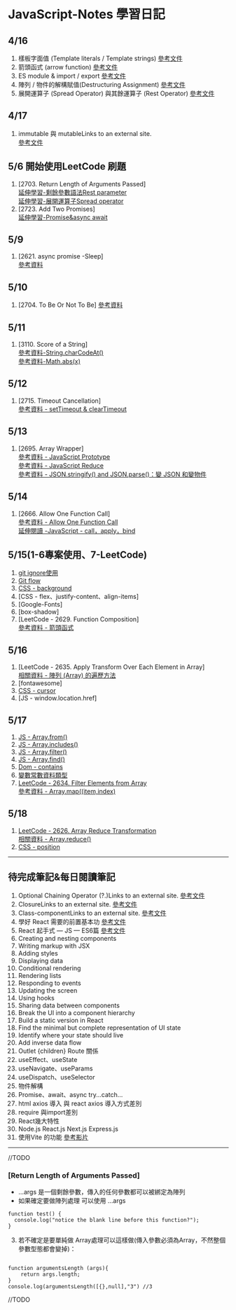 # JavaScript-Notes 學習日記
## 4/16
1. 樣板字面值 (Template literals / Template strings) [參考文件](https://developer.mozilla.org/zh-TW/docs/Web/JavaScript/Reference/Template_literals)
2. 箭頭函式 (arrow function) [參考文件](https://developer.mozilla.org/zh-TW/docs/Web/JavaScript/Reference/Functions/Arrow_functions)
3. ES module & import / export [參考文件](https://www.casper.tw/development/2020/03/25/import-export/)
4. 陣列 / 物件的解構賦值(Destructuring Assignment) [參考文件](https://eyesofkids.gitbooks.io/javascript-start-from-es6/content/part4/destructuring.html)
5. 展開運算子 (Spread Operator) 與其餘運算子 (Rest Operator) [參考文件](https://developer.mozilla.org/zh-TW/docs/Web/JavaScript/Reference/Operators/Destructuring_assignment)
## 4/17
1. immutable 與 mutableLinks to an external site.  
[參考文件](https://howtocreateapps.com/mutable-and-immutable-types-in-javascript-with-examples/)
## 5/6 開始使用LeetCode 刷題
1.  [2703. Return Length of Arguments Passed]  
[延伸學習-剩餘參數語法Rest parameter](https://ithelp.ithome.com.tw/articles/10214394)  
[延伸學習-展開運算子Spread operator](https://ithelp.ithome.com.tw/articles/10214412)  
2. [2723. Add Two Promises]  
[延伸學習-Promise&async await](https://medium.com/@cherylrueichun/leetcode%E5%88%B7%E9%A1%8C-%E8%A4%87%E7%BF%92promise-async-await-93950d4f670b)
## 5/9
1.  [2621. async promise -Sleep]  
[參考資料](https://medium.com/@cherylrueichun/leetcode%E5%88%B7%E9%A1%8C-%E8%A4%87%E7%BF%92promise-async-await-93950d4f670b)
## 5/10
1. [2704. To Be Or Not To Be]  [參考資料](https://medium.com/@yachuh/leetcode-%E5%88%B7%E9%A1%8C%E7%AD%86%E8%A8%98-easy-2704-to-be-or-not-to-be-9e23d1a2011f)
## 5/11
1. [3110. Score of a String]  
 [參考資料-String.charCodeAt()](https://www.runoob.com/jsref/jsref-charcodeat.html)  
 [參考資料-Math.abs(x)](https://developer.mozilla.org/zh-CN/docs/Web/JavaScript/Reference/Global_Objects/Math/abs)
## 5/12
1. [2715. Timeout Cancellation]  
   [參考資料 - setTimeout & clearTimeout](https://vocus.cc/article/6524f9e8fd89780001bee027)
## 5/13
1. [2695. Array Wrapper]  
[參考資料 - JavaScript Prototype ](https://www.shubo.io/javascript-prototype/)  
[參考資料 - JavaScript Reduce](https://medium.com/unalai/%E8%AA%8D%E8%AD%98-javascript-reduce-940806267bfb)  
[參考資料 - JSON.stringify() and JSON.parse()：變 JSON 和變物件](https://medium.com/itsems-frontend/javascript-json-stringify-and-json-parse-7a1251d3824c)
## 5/14
1. [2666. Allow One Function Call]  
[參考資料 - Allow One Function Call](https://www.youtube.com/watch?v=m_SWhM9iX3s)  
[延伸閱讀 -JavaScript - call，apply，bind](https://ithelp.ithome.com.tw/articles/10195896)
## 5/15(1-6專案使用、7-LeetCode)
1. [git ignore使用](https://ithelp.ithome.com.tw/m/articles/10329189)
2. [Git flow](https://enginebai.medium.com/git-flow-60b9466e9942)
3. [CSS - background](https://developer.mozilla.org/zh-CN/docs/Web/CSS/background-attachment)
4. [CSS - flex、justify-content、align-items]
5. [Google-Fonts]
6. [box-shadow]
7. [LeetCode - 2629. Function Composition]  
[參考資料 - 箭頭函式](https://developer.mozilla.org/zh-TW/docs/Web/JavaScript/Reference/Functions/Arrow_functions)
## 5/16
1. [LeetCode - 2635. Apply Transform Over Each Element in Array]  
[相關資料 - 陣列 (Array) 的遍歷方法](https://www.explainthis.io/zh-hant/swe/iterate-array)
2. [fontawesome]
3. [CSS - cursor](https://developer.mozilla.org/en-US/docs/Web/CSS/cursor)
4. [JS - window.location.href]
## 5/17
1. [JS - Array.from()](https://developer.mozilla.org/zh-TW/docs/Web/JavaScript/Reference/Global_Objects/Array/from)
2. [JS - Array.includes()](https://www.w3schools.com/jsref/jsref_includes.asp)
3. [JS - Array.filter()](https://developer.mozilla.org/zh-TW/docs/Web/JavaScript/Reference/Global_Objects/Array/filter)
4. [JS - Array.find()](https://developer.mozilla.org/zh-TW/docs/Web/JavaScript/Reference/Global_Objects/Array/find)
5. [Dom - contains](https://blog.csdn.net/weixin_46953330/article/details/114897227)
6. [變數常數資料類型](https://jim-5.gitbook.io/javascript-tip/chapter1)
7. [LeetCode - 2634. Filter Elements from Array](https://leetcode.com/problems/filter-elements-from-array/description/)  
[參考資料 - Array.map((item,index)](https://developer.mozilla.org/zh-TW/docs/Web/JavaScript/Reference/Global_Objects/Array/map)
## 5/18
1. [LeetCode - 2626. Array Reduce Transformation](https://leetcode.com/problems/array-reduce-transformation/description/)  
[相關資料 - Array.reduce()](https://developer.mozilla.org/en-US/docs/Web/JavaScript/Reference/Global_Objects/Array/reduce)
2. [CSS - position](https://ithelp.ithome.com.tw/articles/10253500)
***
## 待完成筆記&每日閱讀筆記
1. Optional Chaining Operator (?.)Links to an external site.  [參考文件](https://developer.mozilla.org/zh-TW/docs/Web/JavaScript/Reference/Operators/Optional_chaining)
2. ClosureLinks to an external site.  [參考文件](https://developer.mozilla.org/zh-TW/docs/Web/JavaScript/Closures)
3. Class-componentLinks to an external site.  [參考文件](https://legacy.reactjs.org/docs/components-and-props.html#function-and-class-components)
4. 學好 React 需要的前置基本功  [參考文件](https://ithelp.ithome.com.tw/articles/10292582)
5. React 起手式 — JS — ES6篇  [參考文件](https://milkmidi.medium.com/react-%E8%B5%B7%E6%89%8B%E5%BC%8F-js-es6%E7%AF%87-4b8f1a9e07e0)
6. Creating and nesting components
7. Writing markup with JSX
8. Adding styles
9. Displaying data
10. Conditional rendering
11. Rendering lists
12. Responding to events
13. Updating the screen
14. Using hooks
15. Sharing data between components
16. Break the UI into a component hierarchy
17. Build a static version in React
18. Find the minimal but complete representation of UI state
19. Identify where your state should live
20. Add inverse data flow
21. Outlet {children} Route 關係
22. useEffect、useState
23. useNavigate、useParams
24. useDispatch、useSelector
25. 物件解構
26. Promise、await、async try...catch...
27. html axios 導入 與 react axios 導入方式差別
28. require 與import差別
29. React幾大特性
30. Node.js React.js Next.js Express.js 
31. 使用Vite 的功能 [參考影片](https://www.youtube.com/watch?v=vj8KSZjPTUU)
***
//TODO
<a id="get-1"></a>
### [Return Length of Arguments Passed]
* …args 是一個剩餘參數，傳入的任何參數都可以被綁定為陣列
* 如果確定要做陣列處理 可以使用 …args  
<pre><code>function test() {
  console.log("notice the blank line before this function?");
}
</code></pre>  
3. 若不確定是要單純做 Array處理可以這樣做(傳入參數必須為Array，不然整個參數型態都會變掉)：  
<pre><code>
function argumentsLength (args){
	return args.length;
}
console.log(argumentsLength([{},null],"3") //3
</code></pre>
//TODO
